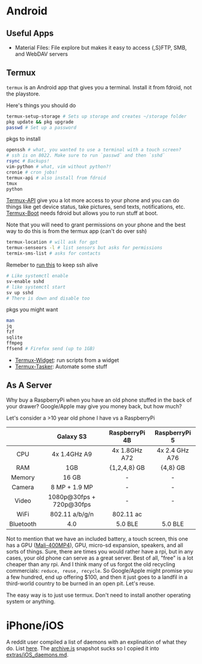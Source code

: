 # Android

## Useful Apps
- Material Files: File explore but makes it easy to access {,S}FTP, SMB, and
WebDAV servers

## Termux
`termux` is an Android app that gives you a terminal.
Install it from fdroid, not the playstore.

Here's things you should do 
```bash
termux-setup-storage # Sets up storage and creates ~/storage folder
pkg update && pkg upgrade
passwd # Set up a password
```
pkgs to install 
```bash
openssh # what, you wanted to use a terminal with a touch screen? 
# ssh is on 8022. Make sure to run `passwd` and then `sshd`
rsync # Backups!
vim-python # what, vim without python?!
cronie # cron jobs!
termux-api # also install from fdroid 
tmux
python
```
[Termux-API](https://wiki.termux.com/wiki/Termux:API) give you a lot more access
to your phone and you can do things like get device status, take pictures, send
texts, notifications, etc.
[Termux-Boot](https://wiki.termux.com/wiki/Termux:Boot) needs fdroid but allows
you to run stuff at boot.

Note that you will need to grant permissions on your phone and the best way to
do this is from the termux app (can't do over ssh)
```bash
termux-location # will ask for gpt
termux-senseors -l # list sensors but asks for permissions
termix-sms-list # asks for contacts
```

Remeber to [run this](https://wiki.termux.com/wiki/Termux-services) to keep 
ssh alive
```bash
# Like systemctl enable
sv-enable sshd
# like systemctl start
sv up sshd
# There is down and disable too
```

pkgs you might want
```bash
man
jq
fzf
sqlite
ffmpeg
ffsend # Firefox send (up to 1GB)
```
- [Termux-Widget](https://github.com/termux/termux-widget): run scripts from a
widget
- [Termux-Tasker](https://wiki.termux.com/wiki/Termux:Tasker): Automate some
stuff

## As A Server
Why buy a RaspberryPi when you have an old phone stuffed in the back of your
drawer?
Google/Apple may give you money back, but how much?

Let's consider a >10 year old phone I have vs a RaspberryPi 

|   | Galaxy S3 | RaspberryPi 4B | RaspberryPi 5 |
|:-:|:---------:|:-------------:|:-------------:|
| CPU | 4x 1.4GHz A9 | 4x 1.8GHz A72 | 4x 2.4 GHz A76 |
| RAM | 1GB | {1,2,4,8} GB | {4,8} GB |
| Memory | 16 GB | - | - |
| Camera | 8 MP + 1.9 MP | - | - |
| Video | 1080p@30fps + 720p@30fps | - | - |
| WiFi | 802.11 a/b/g/n | 802.11 ac |
| Bluetooth | 4.0 | 5.0 BLE | 5.0 BLE |

Not to mention that we have an included battery, a touch screen, this one has a
GPU ([Mali-400MP4](https://developer.arm.com/Processors/Mali-400)), GPU,
micro-sd expansion, speakers, and all sorts of things.
Sure, there are times you would rather have a rpi, but in any cases, your old
phone can serve as a great server.
Best of all, "free" is a lot cheaper than any rpi.
And I think many of us forgot the old recycling commercials:
`reduce, reuse, recycle`.
So Google/Apple might promise you a few hundred, end up offering $100, and then
it just goes to a landfil in a third-world country to be burned in an open pit.
Let's reuse.

The easy way is to just use termux.
Don't need to install another operating system or anything. 

# iPhone/iOS

A reddit user compiled a list of daemons with an explination of what they do.
List
[here](https://www.reddit.com/r/jailbreak/comments/10v7j59/tutorial_list_of_ios_daemons_and_what_they_do/).
The [archive.is](https://archive.is/QMOzb) snapshot sucks so I copied it into
[extras/iOS_daemons.md](extras/iOS_daemons.md).
